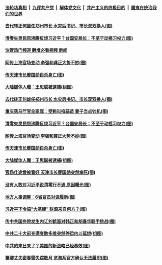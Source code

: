 ####  [法轮功真相](../../../../basic/blob/master/README.md?t=04292001) &nbsp;|&nbsp; [九评共产党](../../../../9ping.md/blob/master/README.md?t=04292001) &nbsp;|&nbsp; [解体党文化](../../../../jtdwh.md/blob/master/README.md?t=04292001)  &nbsp;|&nbsp; [共产主义的终极目的](../../../../gczydzjmd.md/blob/master/README.md?t=04292001) &nbsp;|&nbsp; [魔鬼在统治我们的世界](../../../../mgztzwmdsj.md/blob/master/README.md?t=04292001) 

#### [去代转正何雄任郑州市长 水灾后书记、市长双双换人(图)](../pages/p2/1004985.md?t=04292001) 

#### [清零失灵民怨沸腾反烧习近平？台国安局长：不至于动摇习权力(图)](../pages/p2/1004957.md?t=04292001) 

#### [油管热门频道 翻墙必看视频 新闻](http://78.141.244.201:81/youtube.html?04292001)

#### [网传上海官场变动 李强和龚正大势不妙(图)](../pages/p2/1004964.md?t=04292001) 

#### [传天津市长廖国勋自杀身亡(图)](../pages/p2/1004954.md?t=04292001) 

#### [大陆媒体人曝：王思聪被逮捕(组图)](../pages/p2/1004875.md?t=04292001) 



#### [去代转正何雄任郑州市长 水灾后书记、市长双双换人(图)](../pages/p2/1004985.md?t=04292001) 

#### [重庆落马厅官全家腐：受贿叫掐蒜苗 妻子当点钞机(图)](../pages/p2/1004979.md?t=04292001) 

#### [清零失灵民怨沸腾反烧习近平？台国安局长：不至于动摇习权力(图)](../pages/p2/1004957.md?t=04292001) 

#### [网传上海官场变动 李强和龚正大势不妙(图)](../pages/p2/1004964.md?t=04292001) 

#### [传天津市长廖国勋自杀身亡(图)](../pages/p2/1004954.md?t=04292001) 

#### [大陆媒体人曝：王思聪被逮捕(组图)](../pages/p2/1004875.md?t=04292001) 



#### [官场仕途曾被看好 天津市长廖国勋突然病死(图)](../pages/p2/1004898.md?t=04292001) 


#### [没有人敢对习近平说清零行不通 原因曝光(图)](../pages/p2/1004881.md?t=04292001) 

#### [地方人事调整：6省官员对调履新(图)](../pages/p2/1004859.md?t=04292001) 

#### [习近平下令搞“大基建” 财源来自何方？(图)](../pages/p2/1004848.md?t=04292001) 

#### [传中共国务院发生内讧刘鹤面对韩正和胡春华联手挑战(图)](../pages/p2/1004838.md?t=04292001) 

#### [中共二十大前充满变数多维突然停运内斗延烧(组图)](../pages/p2/1004749.md?t=04292001) 


#### [中共的末日来了？美国的新战略已经奏效(图)](../pages/p2/1004795.md?t=04292001) 


#### [董卿丈夫密春雷失踪数月 览海系官方确认无法履职(图)](../pages/p2/1004778.md?t=04292001) 

<img src='http://gfw-breaker.win/goodnews/indexes/p2.md' width='0px' height='0px'/>
